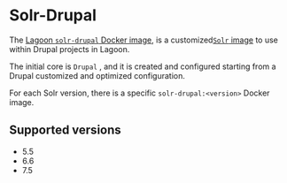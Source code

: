 # Solr-Drupal

The [Lagoon `solr-drupal` Docker image](https://github.com/amazeeio/lagoon/blob/master/images/solr-drupal/Dockerfile), is a customized[`Solr` image](./) to use within Drupal projects in Lagoon.

The initial core is `Drupal` , and it is created and configured starting from a Drupal customized and optimized configuration.

For each Solr version, there is a specific `solr-drupal:<version>` Docker image.

## Supported versions

* 5.5
* 6.6
* 7.5




